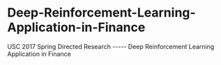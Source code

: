 # Deep-Reinforcement-Learning-Application-in-Finance

USC 2017 Spring Directed Research ----- Deep Reinforcement Learning Application in Finance
